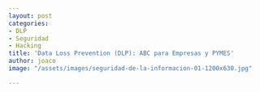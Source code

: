 ```yaml
---
layout: post
categories:
- DLP
- Seguridad
- Hacking
title: 'Data Loss Prevention (DLP): ABC para Empresas y PYMES'
author: joaco
image: "/assets/images/seguridad-de-la-informacion-01-1200x630.jpg"

---
```

